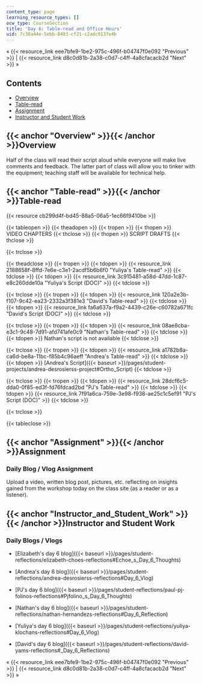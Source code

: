 ```yaml
---
content_type: page
learning_resource_types: []
ocw_type: CourseSection
title: 'Day 6: Table-read and Office Hours'
uid: 7c38a44e-5ebb-8403-cf21-c2adc0137e4b
---
```


« {{< resource_link eee7bfe9-1be2-975c-496f-b04747f0e092 "Previous" >}} | {{< resource_link d8c0d81b-2a38-c0d7-c4ff-4a8cfacacb2d "Next" >}} »

Contents
--------

*   [Overview](#Overview)
*   [Table-read](#Table-read)
*   [Assignment](#Assignment)
*   [Instructor and Student Work](#Instructor_and_Student_Work)

{{< anchor "Overview" >}}{{< /anchor >}}Overview
------------------------------------------------

Half of the class will read their script aloud while everyone will make live comments and feedback. The latter part of class will allow you to tinker with the equipment; teaching staff will be available for technical help.

{{< anchor "Table-read" >}}{{< /anchor >}}Table-read
----------------------------------------------------

{{< resource cb299d4f-bd45-88a5-06a5-1ec66f9410be >}}

{{< tableopen >}}
{{< theadopen >}}
{{< tropen >}}
{{< thopen >}}
VIDEO CHAPTERS
{{< thclose >}}
{{< thopen >}}
SCRIPT DRAFTS
{{< thclose >}}

{{< trclose >}}

{{< theadclose >}}
{{< tropen >}}
{{< tdopen >}}
{{< resource_link 2188658f-8ffd-7e6e-c3e1-2acdf5b6b6f0 "Yuliya's Table-read" >}}
{{< tdclose >}}
{{< tdopen >}}
{{< resource_link 3c915481-a58d-47dd-1c87-e8c260dde10a "Yuliya's Script (DOC)" >}}
{{< tdclose >}}

{{< trclose >}}
{{< tropen >}}
{{< tdopen >}}
{{< resource_link 120a2e3b-f107-9c42-ea23-2332a3f381e3 "David's Table-read" >}}
{{< tdclose >}}
{{< tdopen >}}
{{< resource_link fa6a637a-f9a2-4439-c26e-c60782a671fc "David's Script (DOC)" >}}
{{< tdclose >}}

{{< trclose >}}
{{< tropen >}}
{{< tdopen >}}
{{< resource_link 08ae8cba-e3c1-9c48-7d91-afd741afe0c9 "Nathan's Table-read" >}}
{{< tdclose >}}
{{< tdopen >}}
Nathan's script is not available
{{< tdclose >}}

{{< trclose >}}
{{< tropen >}}
{{< tdopen >}}
{{< resource_link a1782b8a-ca6d-be8a-11bc-f85b4c96aeff "Andrea's Table-read" >}}
{{< tdclose >}}
{{< tdopen >}}
[Andrea's Script]({{< baseurl >}}/pages/student-projects/andrea-desrosierss-project#Ortho_Script)
{{< tdclose >}}

{{< trclose >}}
{{< tropen >}}
{{< tdopen >}}
{{< resource_link 28dcf6c5-dda0-0f85-ed3f-fd76fdcad2bd "PJ's Table-read" >}}
{{< tdclose >}}
{{< tdopen >}}
{{< resource_link 7f91a6ca-759e-3e98-f938-ae25c1c5ef91 "PJ's Script (DOC)" >}}
{{< tdclose >}}

{{< trclose >}}

{{< tableclose >}}

{{< anchor "Assignment" >}}{{< /anchor >}}Assignment
----------------------------------------------------

### Daily Blog / Vlog Assignment

Upload a video, written blog post, pictures, etc. reflecting on insights gained from the workshop today on the class site (as a reader or as a listener).

{{< anchor "Instructor_and_Student_Work" >}}{{< /anchor >}}Instructor and Student Work
--------------------------------------------------------------------------------------

### Daily Blogs / Vlogs

*   [Elizabeth's day 6 blog]({{< baseurl >}}/pages/student-reflections/elizabeth-choes-reflections#Echoe_s_Day_6_Thoughts)
*   [Andrea's day 6 blog]({{< baseurl >}}/pages/student-reflections/andrea-desrosierss-reflections#Day_6_Vlog)
*   [PJ's day 6 blog]({{< baseurl >}}/pages/student-reflections/paul-pj-folinos-reflections#Pjfolino_s_Day_6_Thoughts)
*   [Nathan's day 6 blog]({{< baseurl >}}/pages/student-reflections/nathan-hernandezs-reflections#Day_6_Reflection)
*   [Yuliya's day 6 blog]({{< baseurl >}}/pages/student-reflections/yuliya-klochans-reflections#Day_6_Vlog)  
    
*   [David's day 6 blog]({{< baseurl >}}/pages/student-reflections/david-yams-reflections#_Day_6_Reflections)

« {{< resource_link eee7bfe9-1be2-975c-496f-b04747f0e092 "Previous" >}} | {{< resource_link d8c0d81b-2a38-c0d7-c4ff-4a8cfacacb2d "Next" >}} »